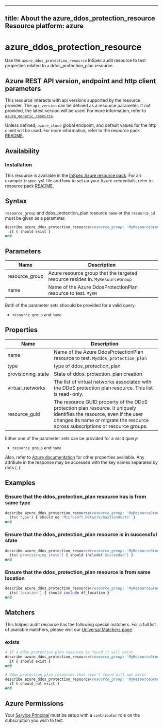 ---
title: About the azure_ddos_protection_resource Resource
platform: azure
 ---

# azure_ddos_protection_resource

Use the `azure_ddos_protection_resource` InSpec audit resource to test properties related to a ddos_protection_plan resource.

## Azure REST API version, endpoint and http client parameters

This resource interacts with api versions supported by the resource provider.
The `api_version` can be defined as a resource parameter.
If not provided, the latest version will be used.
For more information, refer to [`azure_generic_resource`](azure_generic_resource.md).

Unless defined, `azure_cloud` global endpoint, and default values for the http client will be used.
For more information, refer to the resource pack [README](../../README.md).

## Availability

### Installation

This resource is available in the [InSpec Azure resource pack](https://github.com/inspec/inspec-azure).
For an example `inspec.yml` file and how to set up your Azure credentials, 
refer to resource pack [README](../../README.md#Service-Principal).

## Syntax

`resource_group` and ddos_protection_plan resource `name` or the `resource_id` must be given as a parameter.
 ```ruby
 describe azure_ddos_protection_resource(resource_group: 'MyResourceGroup', name: 'ddos_protection_plan') do
   it { should exist }
 end
 ```

 ## Parameters

| Name                           | Description                                                                      |
|--------------------------------|----------------------------------------------------------------------------------|
| resource_group                 | Azure resource group that the targeted resource resides in. `MyResourceGroup`    |
| name                           | Name of the Azure DdosProtectionPlan resource to test. `MyVM`                                       |


Both of the parameter sets shoould be provided for a valid query:
- `resource_group` and `name`

## Properties

| Name                           | Description                                                                      |
|--------------------------------|----------------------------------------------------------------------------------|
| name                           | Name of the Azure DdosProtectionPlan resource to test. `Myddos_protection_plan`                     |
| type                           | type of ddos_protection_plan                                                     |
| provisioning_state             | State of ddos_protection_plan creation                                           |
| virtual_networks               | The list of virtual networks associated with the DDoS protection plan resource. This list is read-only.|
| resource_guid                  |The resource GUID property of the DDoS protection plan resource. It uniquely identifies the resource, even if the user changes its name or migrate the resource across subscriptions or resource groups.|

Either one of the parameter sets can be provided for a valid query:
- `resource_group` and `name`


Also, refer to [Azure documentation](https://docs.microsoft.com/en-us/rest/api/virtualnetwork/ddos-protection-plans/get)
for other properties available.
Any attribute in the response may be accessed with the key names separated by dots (`.`).


## Examples

### Ensure that the ddos_protection_plan resource has is from same type
 ```ruby
 describe azure_ddos_protection_resource(resource_group: 'MyResourceGroup', name: 'ddos_protection_plan') do
   its('type') { should eq 'Microsoft.Network/bastionHosts' }
 end
 ```
### Ensure that the ddos_protection_plan resource is in successful state
 ```ruby
 describe azure_ddos_protection_resource(resource_group: 'MyResourceGroup', name: 'ddos_protection_plan') do
   its('provisioning_state') { should include('Succeeded') }
 end
 ```

### Ensure that the ddos_protection_plan resource is from same location
 ```ruby
 describe azure_ddos_protection_resource(resource_group: 'MyResourceGroup', name: 'ddos_protection_plan') do
   its('location') { should include df_location }
 end
 ```
## Matchers

This InSpec audit resource has the following special matchers. For a full list of available matchers, please visit our [Universal Matchers page](/inspec/matchers/).

### exists
 ```ruby
 # If a ddos_protection_plan resource is found it will exist
 describe azure_ddos_protection_resource(resource_group: 'MyResourceGroup', name: 'MyDdos_Protection_Plan') do
   it { should exist }
 end

 # ddos_protection_plan resources that aren't found will not exist
 describe azure_ddos_protection_resource(resource_group: 'MyResourceGroup', name: 'DoesNotExist') do
   it { should_not exist }
 end
 ```

## Azure Permissions

Your [Service Principal](https://docs.microsoft.com/en-us/azure/azure-resource-manager/resource-group-create-service-principal-portal) must be setup with a `contributor` role on the subscription you wish to test.